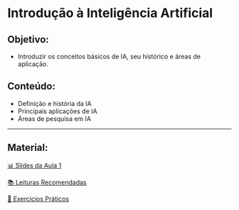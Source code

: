 # Introdução à Inteligência Artificial

  ## Objetivo: 
  
- Introduzir os conceitos básicos de IA, seu histórico e áreas de aplicação.
 
 ## Conteúdo:
   - Definição e história da IA
   - Principais aplicações de IA
   - Áreas de pesquisa em IA
   ---
   
 ## **Material**:
   [📊 Slides da Aula 1](aula1_introducao/slides_aula1.pdf)
   
   [📚 Leituras Recomendadas](aula1_introducao/leitura_aula1.md)
   
   [📝 Exercícios Práticos](aula1_introducao/exercicios_aula1.md)
